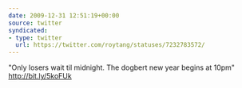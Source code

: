 ```yaml
---
date: 2009-12-31 12:51:19+00:00
source: twitter
syndicated:
- type: twitter
  url: https://twitter.com/roytang/statuses/7232783572/
---
```


"Only losers wait til midnight. The dogbert new year begins at 10pm" http://bit.ly/5koFUk